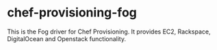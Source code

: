 # chef-provisioning-fog

This is the Fog driver for Chef Provisioning.  It provides EC2, Rackspace, DigitalOcean and Openstack functionality.
